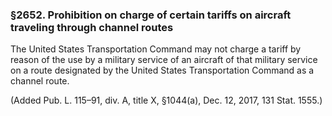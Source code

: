 ### §2652. Prohibition on charge of certain tariffs on aircraft traveling through channel routes ###

The United States Transportation Command may not charge a tariff by reason of the use by a military service of an aircraft of that military service on a route designated by the United States Transportation Command as a channel route.

(Added Pub. L. 115–91, div. A, title X, §1044(a), Dec. 12, 2017, 131 Stat. 1555.)